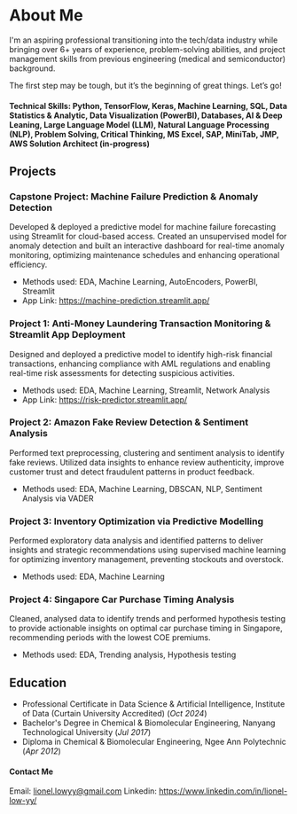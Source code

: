 # About Me

I'm an aspiring professional transitioning into the tech/data industry while bringing over 6+ years of experience, problem-solving abilities, and project management skills from previous engineering (medical and semiconductor) background. 

The first step may be tough, but it’s the beginning of great things. Let’s go!

#### Technical Skills: Python, TensorFlow, Keras, Machine Learning, SQL, Data Statistics & Analytic, Data Visualization (PowerBI), Databases, AI & Deep Leaning, Large Language Model (LLM), Natural Language Processing (NLP), Problem Solving, Critical Thinking, MS Excel, SAP, MiniTab, JMP, AWS Solution Architect (in-progress)

## Projects

### Capstone Project: Machine Failure Prediction & Anomaly Detection
Developed & deployed a predictive model for machine failure forecasting using Streamlit for cloud-based access. Created an unsupervised model for anomaly detection and built an interactive dashboard for real-time anomaly monitoring, optimizing maintenance schedules and enhancing operational efficiency. 
- Methods used: EDA, Machine Learning, AutoEncoders, PowerBI, Streamlit
- App Link: https://machine-prediction.streamlit.app/ 

### Project 1: Anti-Money Laundering Transaction Monitoring & Streamlit App Deployment
Designed and deployed a predictive model to identify high-risk financial transactions, enhancing compliance with AML regulations and enabling real-time risk assessments for detecting suspicious activities. 
- Methods used: EDA, Machine Learning, Streamlit, Network Analysis
- App Link: https://risk-predictor.streamlit.app/ 

### Project 2: Amazon Fake Review Detection & Sentiment Analysis
Performed text preprocessing, clustering and sentiment analysis to identify fake reviews. Utilized data insights to enhance review authenticity, improve customer trust and detect fraudulent patterns in product feedback.
- Methods used: EDA, Machine Learning, DBSCAN, NLP, Sentiment Analysis via VADER

### Project 3: Inventory Optimization via Predictive Modelling
Performed exploratory data analysis and identified patterns to deliver insights and strategic recommendations using supervised machine learning for optimizing inventory management, preventing stockouts and overstock. 
- Methods used: EDA, Machine Learning

### Project 4: Singapore Car Purchase Timing Analysis
Cleaned, analysed data to identify trends and performed hypothesis testing to provide actionable insights on optimal car purchase timing in Singapore, recommending periods with the lowest COE premiums. 
- Methods used: EDA, Trending analysis, Hypothesis testing

## Education
- Professional Certificate in Data Science & Artificial Intelligence, Institute of Data (Curtain University Accredited) (_Oct 2024_)								       		
- Bachelor's Degree in Chemical & Biomolecular Engineering, Nanyang Technological University (_Jul 2017_)	 			        		
- Diploma in Chemical & Biomolecular Engineering, Ngee Ann Polytechnic (_Apr 2012_)

#### Contact Me
Email: lionel.lowyy@gmail.com
Linkedin: https://www.linkedin.com/in/lionel-low-yy/
